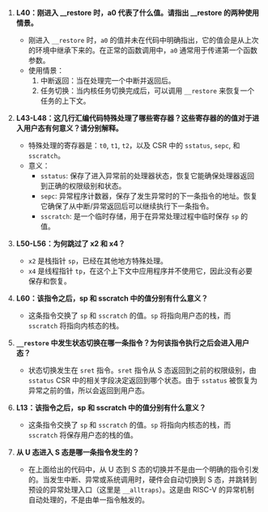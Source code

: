 1. **L40：刚进入 __restore 时，a0 代表了什么值。请指出 __restore 的两种使用情景。**
    - 刚进入 `__restore` 时，`a0` 的值并未在代码中明确指出，它的值会是从上次的环境中继承下来的。在正常的函数调用中，`a0` 通常用于传递第一个函数参数。
    - 使用情景：
        1. 中断返回：当在处理完一个中断并返回后。
        2. 任务切换：当内核任务切换完成后，可以调用 `__restore` 来恢复一个任务的上下文。

2. **L43-L48：这几行汇编代码特殊处理了哪些寄存器？这些寄存器的的值对于进入用户态有何意义？请分别解释。**
    - 特殊处理的寄存器是：`t0`, `t1`, `t2`，以及 CSR 中的 `sstatus`, `sepc`, 和 `sscratch`。
    - 意义：
        - `sstatus`: 保存了进入异常前的处理器状态，恢复它能确保处理器返回到正确的权限级别和状态。
        - `sepc`: 异常程序计数器，保存了发生异常时的下一条指令的地址。恢复它确保了从中断/异常返回后可以继续执行下一条指令。
        - `sscratch`: 是一个临时存储，用于在异常处理过程中临时保存 `sp` 的值。

3. **L50-L56：为何跳过了 x2 和 x4？**
    - `x2` 是栈指针 `sp`，已经在其他地方特殊处理。
    - `x4` 是线程指针 `tp`，在这个上下文中应用程序并不使用它，因此没有必要保存和恢复。

4. **L60：该指令之后，sp 和 sscratch 中的值分别有什么意义？**
    - 这条指令交换了 `sp` 和 `sscratch` 的值。`sp` 将指向用户态的栈，而 `sscratch` 将指向内核态的栈。

5. **`__restore` 中发生状态切换在哪一条指令？为何该指令执行之后会进入用户态？**
    - 状态切换发生在 `sret` 指令。`sret` 指令从 S 态返回到之前的权限级别，由 `sstatus` CSR 中的相关字段决定返回到哪个状态。由于 `sstatus` 被恢复为异常之前的值，所以会返回到用户态。

6. **L13：该指令之后，sp 和 sscratch 中的值分别有什么意义？**
    - 这条指令交换了 `sp` 和 `sscratch` 的值。`sp` 将指向内核态的栈，而 `sscratch` 将保存用户态的栈的值。

7. **从 U 态进入 S 态是哪一条指令发生的？**
    - 在上面给出的代码中，从 U 态到 S 态的切换并不是由一个明确的指令引发的。当发生中断、异常或系统调用时，硬件会自动切换到 S 态，并跳转到预设的异常处理入口（这里是 `__alltraps`）。这是由 RISC-V 的异常机制自动处理的，不是由单一指令触发的。
